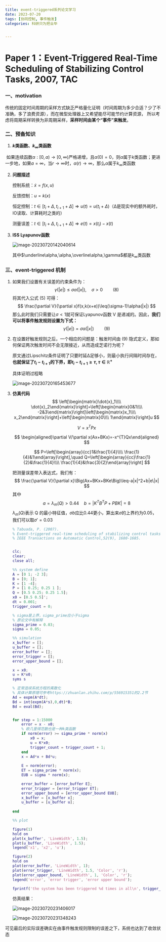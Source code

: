 ```yaml
---
title: event-triggered系列论文学习
date: 2023-07-20
tags: [协同控制, 事件触发]
categories: 科研只为把业毕


---
```




# Paper 1：Event-Triggered Real-Time Scheduling of Stabilizing Control Tasks, 2007, TAC



### 一、motivation

​		传统的固定时间周期的采样方式缺乏严格量化证明（时间周期为多少合适？少了不准确，多了浪费资源），而在微型处理器上又希望能尽可能节约计算资源，	所以考虑将周期采样转换为非周期采样，**采样时间由某个“事件”来触发**。



### 二、预备知识 

1. **$k$类函数、$k_\infty$类函数**

​		如果连续函数$\alpha:[0,a) \rightarrow [0,\infty)$严格递增，且$\alpha(0)=0$，则$\alpha$属于$k$类函数；更进一步地，如果$a=\infty$，当$r\rightarrow \infty$时，$\alpha(r)\rightarrow\infty$，那么$\alpha$属于$k_\infty$类函数



2. **问题描述**

	控制系统：$\dot x=f(x,u)$

	反馈控制：$u=k(x)$

	恒定控制：$t\in[t_i+\Delta,t_{i+1}+\Delta]\Longrightarrow u(t)=u(t_i+\Delta)$（Δ是现实中的额外耗时，IO读取、计算耗时之类的）

	测量误差：$t\in[t_i+\Delta,t_{i+1}+\Delta]\Longrightarrow e(t)=x(t_i)-x(t)$



3. **ISS Lyapunov函数**

	![image-20230720142040614](https://s2.loli.net/2023/07/20/S6gNBRb1uwmIx2j.png)

	其中$\underline\alpha,\alpha,\overline\alpha,\gamma$都是$k_\infty$类函数



### 三、event-triggered 机制

1. 如果我们设置有关误差的约束条件为：
	$$
	\gamma(|e|)\leq\sigma\alpha(|x|),\quad\sigma>0\quad\quad(8)
	$$
	将其代入公式 (5) 可得：
	$$
	\frac{\partial V}{\partial x}f(x,k(x+e))\leq(\sigma-1)\alpha(|x|)
	$$
	那么此时我们只需要让$\sigma<1$就可保证Lyapunov函数 V 是递减的。因此，**我们可以将事件触发规则设置为下式：**
	$$
	\gamma(|e|)=\sigma\alpha(|x|)\quad\quad(9)
	$$
	
2. 在设置好触发规则之后，一个相应的问题是：触发时间由 (9) 隐式定义，那如何保证两次触发时间不会无限接近，从而造成芝诺行为呢？

	原文通过Lipschitz条件证明了只要时延Δ足够小，则最小执行间隔时间存在，**也就保证了$t_i-t_{i+1}$的下界，即$t_i-t_{i+1}\ge\tau,\tau\in\mathbb{R}^{+}$**

	具体证明过程略

	![image-20230720165453677](https://s2.loli.net/2023/07/20/5dLwEYT3qFBMvit.png)

3. **仿真代码**
	$$
	\left[\begin{matrix}\dot{x}_1\\\\
	\dot{x}_2\end{matrix}\right]=\left[\begin{matrix}0&1\\\\
	-2&3\end{matrix}\right]\left[\begin{matrix}x_1\\\\
	x_2\end{matrix}\right]+\left[\begin{matrix}0\\\\
	1\end{matrix}\right]u
	$$
	
	$$
	V=x^TPx
	$$
	
	$$
	\begin{aligned}\partial V/\partial x(Ax+BKx)=-x^{T}Qx\end{aligned}
	$$
	
	$$
	P=\left[\begin{array}{cc}1&\frac{1}{4}\\\\
	\frac{1}{4}&1\end{array}\right],\quad Q=\left[\begin{array}{cc}\frac{1}{2}&\frac{1}{4}\\\\
	\frac{1}{4}&\frac{3}{2}\end{array}\right]
	$$
	
	把测量误差带入表达式，我们有：
	$$
	\frac{\partial V}{\partial x}\Big(Ax+BKx+BKe\Big)\leq-a|x|^2+b|e\|x|
	$$
	其中
	$$
	a=\lambda_m(Q)>0.44\quad b=|K^TB^TP+PBK|=8
	$$
	$\lambda_m(Q)$表示 Q 的最小特征值，$\sigma b$应比0.44更小，算出来$\sigma$的上界约为0.05，我们可以取$\sigma'=0.03$
	
	```matlab
	% Tabuada, P. (2007). 
	% Event-triggered real-time scheduling of stabilizing control tasks.
	% IEEE Transactions on Automatic Control,52(9), 1680-1685.
	
	
	clc;        
	clear;      
	close all;
	
	%% system define
	A = [0 1; -2 3];
	B = [0; 1];
	K = [1 -4];
	P = [1 0.25; 0.25 1 ];
	Q = [0.5 0.25; 0.25 1.5];
	x0 = [0.5 0.5]';
	dt = 0.001;
	trigger_count = 0;
	
	% sigma是上界，sigma_prime应小于sigma
	% 原论文中有解释
	sigma_prime = 0.03;
	sigma = 0.05;
	
	%% simulation
	x_buffer = [];
	u_buffer = [];
	error_buffer = [];
	error_trigger = [];
	error_upper_bound = [];
	
	x = x0;         
	u = K*x0;    
	syms s
	
	% 定常连续系统方程的离散化
	% 具体计算原理可参考https://zhuanlan.zhihu.com/p/556915351的2.2节
	Ad = expm(A*dt);
	Bd = int(expm(A*s),0,dt)*B;
	Bd = eval(Bd);
	
	
	for step = 1:15000
	    error = x - x0;
	    % 欧几里得范数也是一种k类函数
	    if norm(error) >= sigma_prime * norm(x)
	        x0 = x;
	        u = K*x0;
	        trigger_count = trigger_count + 1;
	    end
	    x = Ad*x + Bd*u;
	    
	    E = norm(error);
	    ET = sigma_prime * norm(x);
	    EUB = sigma * norm(x);
	
	    error_buffer = [error_buffer E];
	    error_trigger = [error_trigger ET];
	    error_upper_bound = [error_upper_bound EUB];
	    x_buffer = [x_buffer x];
	    u_buffer = [u_buffer u];
	    
	end
	
	%% plot
	
	figure(1)
	hold on
	plot(x_buffer', 'LineWidth', 1.5);
	plot(u_buffer, 'LineWidth', 1.5);
	legend('x1', 'x2', 'u');
	
	figure(2)
	hold on
	plot(error_buffer, 'LineWidth', 1);
	plot(error_trigger, 'LineWidth', 1.5, 'Color', 'r');
	plot(error_upper_bound, 'LineWidth', 1, 'Color', 'r');
	legend('error', 'error trigger', 'error upper bound');
	
	fprintf('the system has been triggered %d times in all\n', trigger_count);
	
	```
	
	仿真结果：
	
	![image-20230720231406017](https://s2.loli.net/2023/07/20/6xms4BwDbjktp5T.png)
	
	![image-20230720231348243](https://s2.loli.net/2023/07/20/q5raNL71SfctwA2.png)



​		可见最后的实际误差确实在由事件触发规则限制的误差之下，系统也达到了收敛状态